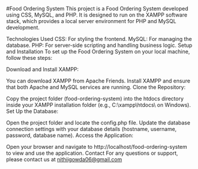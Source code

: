 #Food Ordering System
This project is a Food Ordering System developed using CSS, MySQL, and PHP. It is designed to run on the XAMPP software stack, which provides a local server environment for PHP and MySQL development.

Technologies Used
CSS: For styling the frontend.
MySQL: For managing the database.
PHP: For server-side scripting and handling business logic.
Setup and Installation
To set up the Food Ordering System on your local machine, follow these steps:

Download and Install XAMPP:

You can download XAMPP from Apache Friends.
Install XAMPP and ensure that both Apache and MySQL services are running.
Clone the Repository:

Copy the project folder (food-ordering-system) into the htdocs directory inside your XAMPP installation folder (e.g., C:\xampp\htdocs\ on Windows).
Set Up the Database:


Open the project folder and locate the config.php file.
Update the database connection settings with your database details (hostname, username, password, database name).
Access the Application:

Open your browser and navigate to http://localhost/food-ordering-system to view and use the application.
Contact
For any questions or support, please contact us at nithiigowda06@gmail.com
